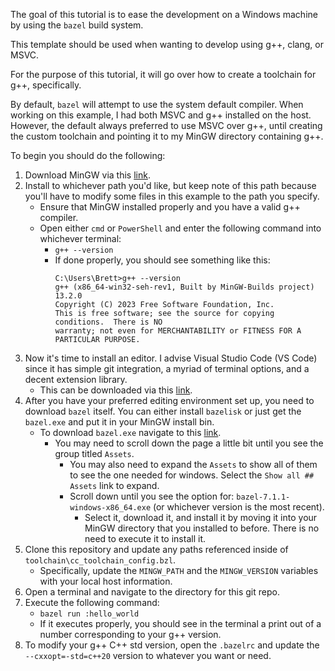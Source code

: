 The goal of this tutorial is to ease the development on a Windows machine by using the `bazel` build system.

This template should be used when wanting to develop using g++, clang, or MSVC.

For the purpose of this tutorial, it will go over how to create a toolchain for g++, specifically.

By default, `bazel` will attempt to use the system default compiler. When working on this example, I had both MSVC and g++ installed on the host.
However, the default always preferred to use MSVC over g++, until creating the custom toolchain and pointing it to my MinGW directory containing g++.

To begin you should do the following:
1. Download MinGW via this [link](https://github.com/Vuniverse0/mingwInstaller/releases/download/1.2.0/mingwInstaller.exe).
2. Install to whichever path you'd like, but keep note of this path because you'll have to modify some files in this example to the path you specify.
    - Ensure that MinGW installed properly and you have a valid g++ compiler.
    - Open either `cmd` or `PowerShell` and enter the following command into whichever terminal:
        - `g++ --version`
        - If done properly, you should see something like this:
            ```
            C:\Users\Brett>g++ --version
            g++ (x86_64-win32-seh-rev1, Built by MinGW-Builds project) 13.2.0
            Copyright (C) 2023 Free Software Foundation, Inc.
            This is free software; see the source for copying conditions.  There is NO
            warranty; not even for MERCHANTABILITY or FITNESS FOR A PARTICULAR PURPOSE.
            ```
3. Now it's time to install an editor. I advise Visual Studio Code (VS Code) since it has simple git integration, a myriad of terminal options, and a decent extension library.
    - This can be downloaded via this [link](https://code.visualstudio.com/).
4. After you have your preferred editing environment set up, you need to download `bazel` itself. You can either install `bazelisk` or just get the `bazel.exe` and put it in your MinGW install bin.
   - To download `bazel.exe` navigate to this [link](bazel-7.1.1-windows-x86_64.exe).
       - You may need to scroll down the page a little bit until you see the group titled `Assets`.
           - You may also need to expand the `Assets` to show all of them to see the one needed for windows. Select the `Show all ## Assets` link to expand.
           - Scroll down until you see the option for: `bazel-7.1.1-windows-x86_64.exe` (or whichever version is the most recent).
               - Select it, download it, and install it by moving it into your MinGW directory that you installed to before. There is no need to execute it to install it.
5. Clone this repository and update any paths referenced inside of `toolchain\cc_toolchain_config.bzl`.
    - Specifically, update the `MINGW_PATH` and the `MINGW_VERSION` variables with your local host information.
6. Open a terminal and navigate to the directory for this git repo.
7. Execute the following command:
    - `bazel run :hello_world`
    - If it executes properly, you should see in the terminal a print out of a number corresponding to your g++ version.
8. To modify your g++ C++ std version, open the `.bazelrc` and update the `--cxxopt=-std=c++20` version to whatever you want or need.
